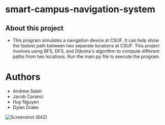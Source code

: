 # smart-campus-navigation-system

## About this project
- This program simulates a navigation device at CSUF. It can help show the fastest path between two separate locations at CSUF. This project involves using BFS, DFS, and Dijkstra's algorithm to compute different paths from two locations. Run the main.py file to execute the program.

# Authors
  * Andrew Saleh
  * Jacob Caranci
  * Huy Nguyen
  * Dylan Drake

                                                      
![Screenshot (642)](https://github.com/JacobCSUF/AnimalGuessingGame/assets/111834945/e18923bb-e67a-4d8a-a855-b8776d1cd85b)
